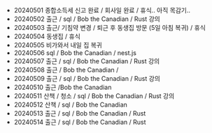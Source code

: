 - 20240501 종합소득세 신고 완료 / 회사일 완료 / 휴식.. 아직 목감기..
- 20240502 출근 / sql / Bob the Canadian / Rust 강의
- 20240503 출근/ 기침약 변경 / 퇴근 후 동생집 방문 (5일 아침 복귀) / 휴식
- 20240504 동생집 / 휴식
- 20240505 비가와서 내일 집 복귀
- 20240506 sql / Bob the Canadian / nest.js
- 20240507 출근 / sql / Bob the Canadian / Rust 강의
- 20240508 출근 / Bob the Canadian /
- 20240509 출근 / sql / Bob the Canadian / Rust 강의
- 20240510 출근 /Bob the Canadian
- 20240511 산책 / 청소 / sql / Bob the Canadian / Rust 강의
- 20240512 산책 / sql / Bob the Canadian
- 20240513 출근 / sql / Bob the Canadian / Rust
- 20240514 출근 / sql / Bob the Canadian / Rust
